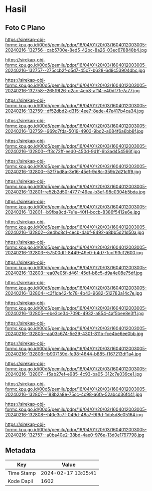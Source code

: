 # Hasil

## Foto C Plano

https://sirekap-obj-formc.kpu.go.id/00d5/pemilu/pdpr/16/04/01/20/03/1604012003005-20240216-132756--cab5700e-8ed5-42bc-8a26-03ec678848b4.jpg

https://sirekap-obj-formc.kpu.go.id/00d5/pemilu/pdpr/16/04/01/20/03/1604012003005-20240216-132757--275ccb2f-d5d7-45c7-b628-6d9c53904dbc.jpg

https://sirekap-obj-formc.kpu.go.id/00d5/pemilu/pdpr/16/04/01/20/03/1604012003005-20240216-132758--265f9f26-d2ac-4eb8-af14-e40df71e7a77.jpg

https://sirekap-obj-formc.kpu.go.id/00d5/pemilu/pdpr/16/04/01/20/03/1604012003005-20240216-132759--df52dbd2-d315-4ee7-8ede-47e417b4ca34.jpg

https://sirekap-obj-formc.kpu.go.id/00d5/pemilu/pdpr/16/04/01/20/03/1604012003005-20240216-132759--969d7fda-5019-4903-9bd2-a084f6a6bb8f.jpg

https://sirekap-obj-formc.kpu.go.id/00d5/pemilu/pdpr/16/04/01/20/03/1604012003005-20240216-132800--ff3c73ff-eed0-450d-9d1f-6b3ad454566f.jpg

https://sirekap-obj-formc.kpu.go.id/00d5/pemilu/pdpr/16/04/01/20/03/1604012003005-20240216-132800--52f7bd8a-3e16-45ef-9d8c-359b2d21cff9.jpg

https://sirekap-obj-formc.kpu.go.id/00d5/pemilu/pdpr/16/04/01/20/03/1604012003005-20240216-132801--e52b2d50-4777-49ea-b3ef-98c0304b5bda.jpg

https://sirekap-obj-formc.kpu.go.id/00d5/pemilu/pdpr/16/04/01/20/03/1604012003005-20240216-132801--b9fba8cd-7e1e-40f1-bccb-8386f5412e6e.jpg

https://sirekap-obj-formc.kpu.go.id/00d5/pemilu/pdpr/16/04/01/20/03/1604012003005-20240216-132802--3e4bc8c1-cecb-4abf-8492-a8bb5d21d50a.jpg

https://sirekap-obj-formc.kpu.go.id/00d5/pemilu/pdpr/16/04/01/20/03/1604012003005-20240216-132803--57500dff-8449-49e0-b4d7-1ccf93c12600.jpg

https://sirekap-obj-formc.kpu.go.id/00d5/pemilu/pdpr/16/04/01/20/03/1604012003005-20240216-132803--ea07e05f-d461-45df-b8c5-d9a4e08e75df.jpg

https://sirekap-obj-formc.kpu.go.id/00d5/pemilu/pdpr/16/04/01/20/03/1604012003005-20240216-132804--c3f1da42-fc78-4b43-9682-512783a14c7e.jpg

https://sirekap-obj-formc.kpu.go.id/00d5/pemilu/pdpr/16/04/01/20/03/1604012003005-20240216-132805--ebe3ce34-709b-4932-a854-4af5bee8e3ff.jpg

https://sirekap-obj-formc.kpu.go.id/00d5/pemilu/pdpr/16/04/01/20/03/1604012003005-20240216-132805--aa03c674-5e29-4301-811b-fce4be6ee0bb.jpg

https://sirekap-obj-formc.kpu.go.id/00d5/pemilu/pdpr/16/04/01/20/03/1604012003005-20240216-132806--b907159d-fe98-4644-b885-f167213df1a4.jpg

https://sirekap-obj-formc.kpu.go.id/00d5/pemilu/pdpr/16/04/01/20/03/1604012003005-20240216-132807--f5ab27ef-e985-4c93-ba05-312c7e039ce1.jpg

https://sirekap-obj-formc.kpu.go.id/00d5/pemilu/pdpr/16/04/01/20/03/1604012003005-20240216-132807--188b2a8e-75cc-4c98-a6fa-52abcd36f441.jpg

https://sirekap-obj-formc.kpu.go.id/00d5/pemilu/pdpr/16/04/01/20/03/1604012003005-20240216-132808--f40e3c7f-049d-48a7-9f9d-1db5d8e05164.jpg

https://sirekap-obj-formc.kpu.go.id/00d5/pemilu/pdpr/16/04/01/20/03/1604012003005-20240216-132757--a0ba40e2-38bd-4ae0-976e-13d0e1797798.jpg


## Metadata

| Key        | Value               |
| ---------- | ------------------- |
| Time Stamp | 2024-02-17 13:05:41 |
| Kode Dapil | 1602                |



